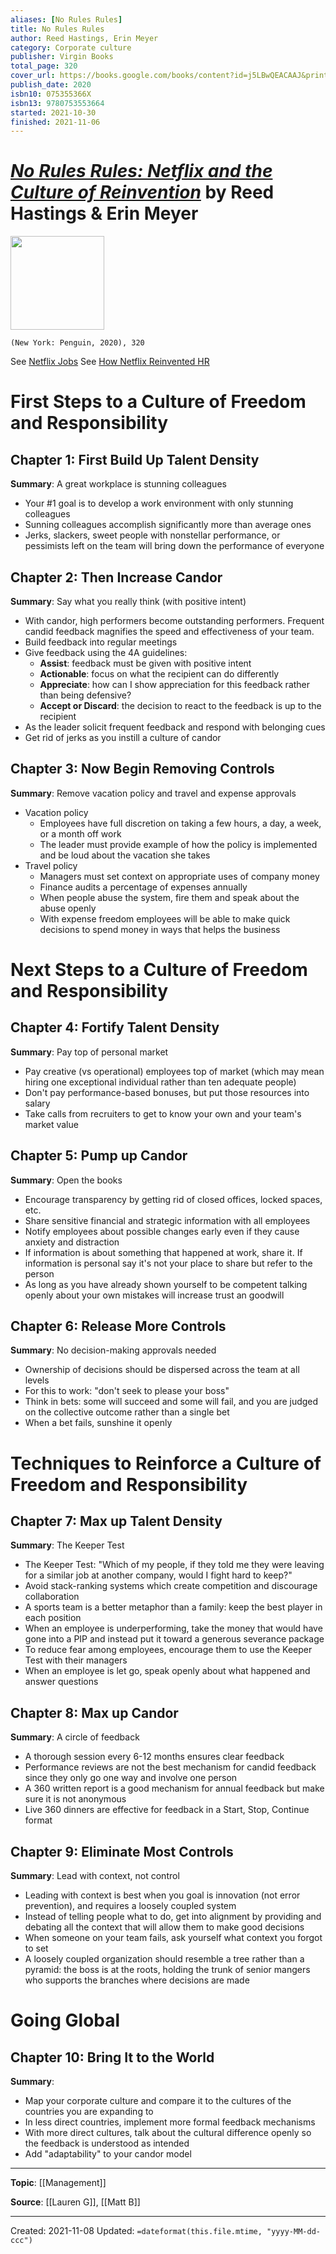 ```yaml
---
aliases: [No Rules Rules]
title: No Rules Rules
author: Reed Hastings, Erin Meyer
category: Corporate culture
publisher: Virgin Books
total_page: 320
cover_url: https://books.google.com/books/content?id=j5LBwQEACAAJ&printsec=frontcover&img=1&zoom=1&source=gbs_api
publish_date: 2020
isbn10: 075355366X
isbn13: 9780753553664
started: 2021-10-30
finished: 2021-11-06
---
```

# [*No Rules Rules: Netflix and the Culture of Reinvention*](https://www.penguinrandomhouse.com/books/606529/no-rules-rules-by-reed-hastings-and-erin-meyer/) by Reed Hastings & Erin Meyer

<img src="https://images3.penguinrandomhouse.com/cover/9781984877864" width=150>

`(New York: Penguin, 2020), 320`

See [Netflix Jobs](https://jobs.netflix.com/culture)
See [How Netflix Reinvented HR](https://hbr.org/2014/01/how-netflix-reinvented-hr#)


# First Steps to a Culture of Freedom and Responsibility

## Chapter 1: First Build Up Talent Density
**Summary**: A great workplace is stunning colleagues
- Your #1 goal is to develop a work environment with only stunning colleagues
- Sunning colleagues accomplish significantly more than average ones
- Jerks, slackers, sweet people with nonstellar performance, or pessimists left on the team will bring down the performance of everyone


## Chapter 2: Then Increase Candor
**Summary**: Say what you really think (with positive intent)
- With candor, high performers become outstanding performers. Frequent candid feedback magnifies the speed and effectiveness of your team.
- Build feedback into regular meetings
- Give feedback using the 4A guidelines:
	- **Assist**: feedback must be given with positive intent
	- **Actionable**: focus on what the recipient can do differently
	- **Appreciate**: how can I show appreciation for this feedback rather than being defensive?
	- **Accept or Discard**: the decision to react to the feedback is up to the recipient
- As the leader solicit frequent feedback and respond with belonging cues
- Get rid of jerks as you instill a culture of candor


## Chapter 3: Now Begin Removing Controls
**Summary**: Remove vacation policy and travel and expense approvals
- Vacation policy
	- Employees have full discretion on taking a few hours, a day, a week, or a month off work
	- The leader must provide example of how the policy is implemented and be loud about the vacation she takes
- Travel policy
	- Managers must set context on appropriate uses of company money
	- Finance audits a percentage of expenses annually
	- When people abuse the system, fire them and speak about the abuse openly
	- With expense freedom employees will be able to make quick decisions to spend money in ways that helps the business

# Next Steps to a Culture of Freedom and Responsibility

## Chapter 4: Fortify Talent Density
**Summary**: Pay top of personal market
- Pay creative (vs operational) employees top of market (which may mean hiring one exceptional individual rather than ten adequate people)
- Don't pay performance-based bonuses, but put those resources into salary
- Take calls from recruiters to get to know your own and your team's market value


## Chapter 5: Pump up Candor
**Summary**: Open the books
- Encourage transparency by getting rid of closed offices, locked spaces, etc.
- Share sensitive financial and strategic information with all employees
- Notify employees about possible changes early even if they cause anxiety and distraction
- If information is about something that happened at work, share it. If information is personal say it's not your place to share but refer to the person
- As long as you have already shown yourself to be competent talking openly about your own mistakes will increase trust an goodwill


## Chapter 6: Release More Controls
**Summary**: No decision-making approvals needed
- Ownership of decisions should be dispersed across the team at all levels
- For this to work: "don't seek to please your boss"
- Think in bets: some will succeed and some will fail, and you are judged on the collective outcome rather than a single bet
- When a bet fails, sunshine it openly

# Techniques to Reinforce a Culture of Freedom and Responsibility

## Chapter 7: Max up Talent Density
**Summary**: The Keeper Test
- The Keeper Test: "Which of my people, if they told me they were leaving for a similar job at another company, would I fight hard to keep?"
- Avoid stack-ranking systems which create competition and discourage collaboration
- A sports team is a better metaphor than a family: keep the best player in each position
- When an employee is underperforming, take the money that would have gone into a PIP and instead put it toward a generous severance package
- To reduce fear among employees, encourage them to use the Keeper Test with their managers
- When an employee is let go, speak openly about what happened and answer questions


## Chapter 8: Max up Candor
**Summary**: A circle of feedback
- A thorough session every 6-12 months ensures clear feedback
- Performance reviews are not the best mechanism for candid feedback since they only go one way and involve one person
- A 360 written report is a good mechanism for annual feedback but make sure it is not anonymous
- Live 360 dinners are effective for feedback in a Start, Stop, Continue format


## Chapter 9: Eliminate Most Controls
**Summary**:  Lead with context, not control
- Leading with context is best when you goal is innovation (not error prevention), and requires a loosely coupled system
- Instead of telling people what to do, get into alignment by providing and debating all the context that will allow them to make good decisions
- When someone on your team fails, ask yourself what context you forgot to set
- A loosely coupled organization should resemble a tree rather than a pyramid: the boss is at the roots, holding the trunk of senior mangers who supports the branches where decisions are made	


# Going Global
## Chapter 10: Bring It to the World
**Summary**: 
- Map your corporate culture and compare it to the cultures of the countries you are expanding to
- In less direct countries, implement more formal feedback mechanisms
- With more direct cultures, talk about the cultural difference openly so the feedback is understood as intended
- Add "adaptability" to your candor model

--- 
**Topic**: [[Management]]

**Source**: [[Lauren G]], [[Matt B]]

---
Created: 2021-11-08
Updated: `=dateformat(this.file.mtime, "yyyy-MM-dd-ccc")`

